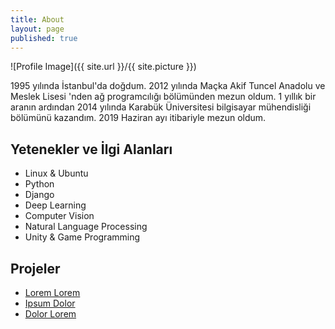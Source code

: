 ```yaml
---
title: About
layout: page
published: true
---
```

![Profile Image]({{ site.url }}/{{ site.picture }})

<p>1995 yılında İstanbul'da doğdum. 2012 yılında Maçka Akif Tuncel Anadolu ve Meslek Lisesi 'nden ağ programcılığı bölümünden mezun oldum. 1 yıllık bir aranın ardından 2014 yılında Karabük Üniversitesi bilgisayar mühendisliği bölümünü kazandım. 2019 Haziran ayı itibariyle mezun oldum.

<h2>Yetenekler ve İlgi Alanları</h2>

<ul class="skill-list">
	<li>Linux & Ubuntu</li>
	<li>Python</li>
	<li>Django</li>
	<li>Deep Learning</li>
  	<li> Computer Vision</li>
  	<li> Natural Language Processing</li>
	<li>Unity & Game Programming </li>
</ul>

<h2>Projeler</h2>

<ul>
	<li><a href="https://github.com/">Lorem Lorem</a></li>
	<li><a href="https://github.com/">Ipsum Dolor</a></li>
	<li><a href="https://github.com/">Dolor Lorem</a></li>
</ul>
